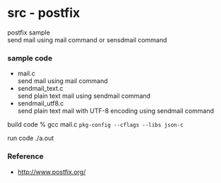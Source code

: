 src - postfix
===============

postfix sample <br/>
send mail using mail command or sensdmail command <br/>

### sample code
- mail.c <br/>
send mail using mail command <br/>
- sendmail_text.c <br/>
send plain text mail using sendmail command <br/>
- sendmail_utf8.c <br/>
send plain text mail with UTF-8 encoding using sendmail command <br/>

build code
% gcc mail.c `pkg-config --cflags --libs json-c`

run code
./a.out

### Reference <br/>
- http://www.postfix.org/

